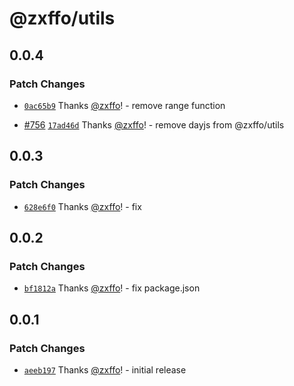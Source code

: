# @zxffo/utils

## 0.0.4

### Patch Changes

- [`0ac65b9`](https://github.com/zxffo/lewisblackburn.me/commit/0ac65b9fe08356ca093c6f72874f4fc49d2eb0bc) Thanks [@zxffo](https://github.com/zxffo)! - remove range function

- [#756](https://github.com/zxffo/lewisblackburn.me/pull/756) [`17ad46d`](https://github.com/zxffo/lewisblackburn.me/commit/17ad46dbfe5afa85872478d6099273da7fd90b62) Thanks [@zxffo](https://github.com/zxffo)! - remove dayjs from @zxffo/utils

## 0.0.3

### Patch Changes

- [`628e6f0`](https://github.com/zxffo/lewisblackburn.me/commit/628e6f01396466bf23ad24b0b7fd21026b1f7809) Thanks [@zxffo](https://github.com/zxffo)! - fix

## 0.0.2

### Patch Changes

- [`bf1812a`](https://github.com/zxffo/lewisblackburn.me/commit/bf1812ad8efcd510ce04ca981e08464dabefbcf1) Thanks [@zxffo](https://github.com/zxffo)! - fix package.json

## 0.0.1

### Patch Changes

- [`aeeb197`](https://github.com/zxffo/lewisblackburn.me/commit/aeeb197726cbf1ca0699b1bb615167db5d1bd699) Thanks [@zxffo](https://github.com/zxffo)! - initial release
